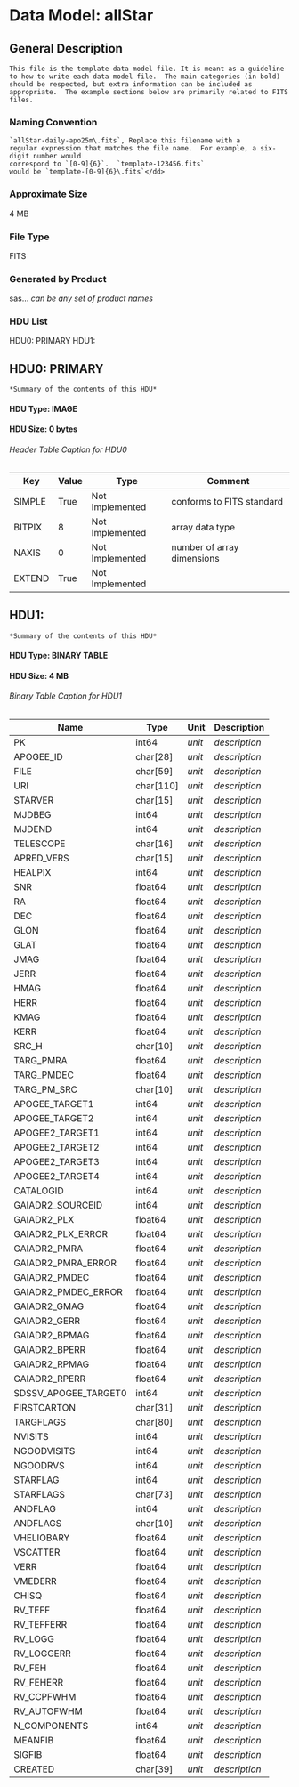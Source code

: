 # Data Model: allStar

## General Description

    This file is the template data model file. It is meant as a guideline
    to how to write each data model file.  The main categories (in bold)
    should be respected, but extra information can be included as
    appropriate.  The example sections below are primarily related to FITS files.

### Naming Convention
    `allStar-daily-apo25m\.fits`, Replace this filename with a
    regular expression that matches the file name.  For example, a six-digit number would
    correspond to `[0-9]{6}`.  `template-123456.fits`
    would be `template-[0-9]{6}\.fits`</dd>

### Approximate Size
4 MB

### File Type
FITS

### Generated by Product
sas... *can be any set of product names*

### HDU List
HDU0: PRIMARY
HDU1: 


## HDU0: PRIMARY
    *Summary of the contents of this HDU*

#### HDU Type: IMAGE
#### HDU Size: 0 bytes

###### Header Table Caption for HDU0
Key | Value | Type | Comment
--- | --- | --- | ---
SIMPLE | True | Not Implemented | conforms to FITS standard
BITPIX | 8 | Not Implemented | array data type
NAXIS | 0 | Not Implemented | number of array dimensions
EXTEND | True | Not Implemented | 

## HDU1: 
    *Summary of the contents of this HDU*

#### HDU Type: BINARY TABLE
#### HDU Size: 4 MB

###### Binary Table Caption for HDU1
Name | Type | Unit | Description
--- | --- | --- | ---
PK | int64 | *unit* | *description*
APOGEE_ID | char[28] | *unit* | *description*
FILE | char[59] | *unit* | *description*
URI | char[110] | *unit* | *description*
STARVER | char[15] | *unit* | *description*
MJDBEG | int64 | *unit* | *description*
MJDEND | int64 | *unit* | *description*
TELESCOPE | char[16] | *unit* | *description*
APRED_VERS | char[15] | *unit* | *description*
HEALPIX | int64 | *unit* | *description*
SNR | float64 | *unit* | *description*
RA | float64 | *unit* | *description*
DEC | float64 | *unit* | *description*
GLON | float64 | *unit* | *description*
GLAT | float64 | *unit* | *description*
JMAG | float64 | *unit* | *description*
JERR | float64 | *unit* | *description*
HMAG | float64 | *unit* | *description*
HERR | float64 | *unit* | *description*
KMAG | float64 | *unit* | *description*
KERR | float64 | *unit* | *description*
SRC_H | char[10] | *unit* | *description*
TARG_PMRA | float64 | *unit* | *description*
TARG_PMDEC | float64 | *unit* | *description*
TARG_PM_SRC | char[10] | *unit* | *description*
APOGEE_TARGET1 | int64 | *unit* | *description*
APOGEE_TARGET2 | int64 | *unit* | *description*
APOGEE2_TARGET1 | int64 | *unit* | *description*
APOGEE2_TARGET2 | int64 | *unit* | *description*
APOGEE2_TARGET3 | int64 | *unit* | *description*
APOGEE2_TARGET4 | int64 | *unit* | *description*
CATALOGID | int64 | *unit* | *description*
GAIADR2_SOURCEID | int64 | *unit* | *description*
GAIADR2_PLX | float64 | *unit* | *description*
GAIADR2_PLX_ERROR | float64 | *unit* | *description*
GAIADR2_PMRA | float64 | *unit* | *description*
GAIADR2_PMRA_ERROR | float64 | *unit* | *description*
GAIADR2_PMDEC | float64 | *unit* | *description*
GAIADR2_PMDEC_ERROR | float64 | *unit* | *description*
GAIADR2_GMAG | float64 | *unit* | *description*
GAIADR2_GERR | float64 | *unit* | *description*
GAIADR2_BPMAG | float64 | *unit* | *description*
GAIADR2_BPERR | float64 | *unit* | *description*
GAIADR2_RPMAG | float64 | *unit* | *description*
GAIADR2_RPERR | float64 | *unit* | *description*
SDSSV_APOGEE_TARGET0 | int64 | *unit* | *description*
FIRSTCARTON | char[31] | *unit* | *description*
TARGFLAGS | char[80] | *unit* | *description*
NVISITS | int64 | *unit* | *description*
NGOODVISITS | int64 | *unit* | *description*
NGOODRVS | int64 | *unit* | *description*
STARFLAG | int64 | *unit* | *description*
STARFLAGS | char[73] | *unit* | *description*
ANDFLAG | int64 | *unit* | *description*
ANDFLAGS | char[10] | *unit* | *description*
VHELIOBARY | float64 | *unit* | *description*
VSCATTER | float64 | *unit* | *description*
VERR | float64 | *unit* | *description*
VMEDERR | float64 | *unit* | *description*
CHISQ | float64 | *unit* | *description*
RV_TEFF | float64 | *unit* | *description*
RV_TEFFERR | float64 | *unit* | *description*
RV_LOGG | float64 | *unit* | *description*
RV_LOGGERR | float64 | *unit* | *description*
RV_FEH | float64 | *unit* | *description*
RV_FEHERR | float64 | *unit* | *description*
RV_CCPFWHM | float64 | *unit* | *description*
RV_AUTOFWHM | float64 | *unit* | *description*
N_COMPONENTS | int64 | *unit* | *description*
MEANFIB | float64 | *unit* | *description*
SIGFIB | float64 | *unit* | *description*
CREATED | char[39] | *unit* | *description*
